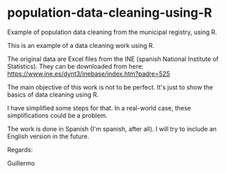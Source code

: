 # population-data-cleaning-using-R
Example of population data cleaning from the municipal registry, using R.

This is an example of a data cleaning work using R.

The original data are Excel files from the INE (spanish National Institute of Statistics).
They can be downloaded from here: https://www.ine.es/dynt3/inebase/index.htm?padre=525

The main objective of this work is not to be perfect.
It's just to show the basics of data cleaning using R.

I have simplified some steps for that. In a real-world case, these simplifications could be a problem.

The work is done in Spanish (I'm spanish, after all).
I will try to include an English version in the future.

Regards:

Guillermo
